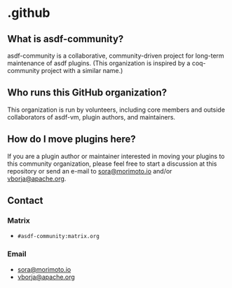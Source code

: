 # .github

## What is asdf-community?

asdf-community is a collaborative, community-driven project for long-term
maintenance of asdf plugins. (This organization is inspired by a coq-community
project with a similar name.)

## Who runs this GitHub organization?

This organization is run by volunteers, including core members and outside
collaborators of asdf-vm, plugin authors, and maintainers.

## How do I move plugins here?

If you are a plugin author or maintainer interested in moving your plugins to
this community organization, please feel free to start a discussion at this
repository or send an e-mail to <sora@morimoto.io> and/or <vborja@apache.org>.

## Contact

### Matrix

- `#asdf-community:matrix.org`

### Email

- <sora@morimoto.io>
- <vborja@apache.org>
